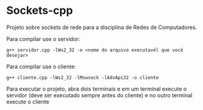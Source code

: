 # Sockets-cpp
Projeto sobre sockets de rede para a disciplina de Redes de Computadores.

Para compilar use o servidor:
```
g++ servidor.cpp -lWs2_32 -o <nome do arquivo executavél que você desejar>
```

Para compilar use o cliente:
```
g++ cliente.cpp -lWs2_32 -lMswsock -lAdvApi32 -o cliente
```

Para executar o projeto, abra dois terminais e em um terminal execute o servidor (deve ser executado sempre antes do cliente) e no outro terminal execute o cliente

